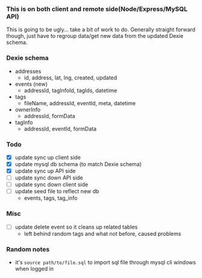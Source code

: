 ### This is on both client and remote side(Node/Express/MySQL API)
This is going to be ugly... take a bit of work to do. Generally straight forward though, just have to regroup data/get new data from the updated Dexie schema.

### Dexie schema
- addresses
    - id, address, lat, lng, created, updated
- events (new)
    - addressId, tagInfoId, tagIds, datetime
- tags
    - fileName, addressId, eventId, meta, datetime
- ownerInfo
    - addressId, formData
- tagInfo
    - addressId, eventId, formData

### Todo
- [x] update sync up client side
- [x] update mysql db schema (to match Dexie schema)
- [x] update sync up API side
- [ ] update sync down API side
- [ ] update sync down client side
- [ ] update seed file to reflect new db
    - events, tags, tag_info

### Misc
- [ ] update delete event so it cleans up related tables
    - left behind random tags and what not before, caused problems

### Random notes
- it's `source path/to/file.sql` to import sql file through mysql cli windows when logged in